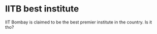 # IITB best institute
IIT Bombay is claimed to be the best premier institute in the country. Is it tho?
